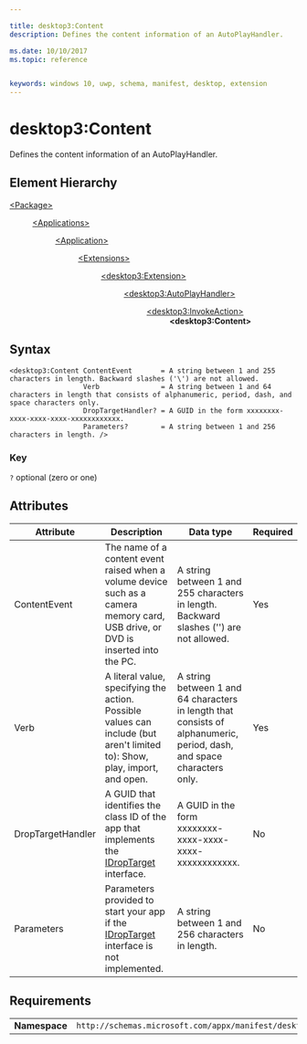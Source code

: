 ```yaml
---

title: desktop3:Content
description: Defines the content information of an AutoPlayHandler.

ms.date: 10/10/2017
ms.topic: reference


keywords: windows 10, uwp, schema, manifest, desktop, extension 
---
```


# desktop3:Content
Defines the content information of an AutoPlayHandler.


## Element Hierarchy
<dl>
<dt><a href="element-package.md">&lt;Package&gt;</a></dt>
<dd>
<dl>
<dt><a href="element-applications.md">&lt;Applications&gt;</a></dt>
<dd>
<dl>
<dt><a href="element-application.md">&lt;Application&gt;</a></dt>
<dd>
<dl>
<dt><a href="element-1-extensions.md">&lt;Extensions&gt;</a></dt>
<dd>
<dl>
<dt><a href="element-desktop3-extension.md">&lt;desktop3:Extension&gt;</a></dt>
<dd>
<dl>
<dt><a href="element-desktop3-AutoPlayHandler.md">&lt;desktop3:AutoPlayHandler&gt;</a></dt>
<dd>
<dl>
<dt><a href="element-desktop3-invokeaction.md">&lt;desktop3:InvokeAction&gt;</a></dt>
<dd><b>&lt;desktop3:Content&gt;</b></dd>
</dl>
</dd>
</dl>
</dd>
</dl>
</dd>
</dl>
</dd>
</dl>
</dd>
</dl>
</dd>
</dl>


## Syntax
```syntax
<desktop3:Content ContentEvent       = A string between 1 and 255 characters in length. Backward slashes ('\') are not allowed.
                  Verb               = A string between 1 and 64 characters in length that consists of alphanumeric, period, dash, and space characters only.
                  DropTargetHandler? = A GUID in the form xxxxxxxx-xxxx-xxxx-xxxx-xxxxxxxxxxxx.
                  Parameters?        = A string between 1 and 256 characters in length. />
```

### Key
`?` optional (zero or one)

## Attributes
| Attribute | Description | Data type | Required |
|-----------|-------------|-----------|----------|
| ContentEvent | The name of a content event raised when a volume device such as a camera memory card, USB drive, or DVD is inserted into the PC. | A string between 1 and 255 characters in length. Backward slashes ('\') are not allowed. | Yes |
| Verb | A literal value, specifying the action. Possible values can include (but aren't limited to): Show, play, import, and open. | A string between 1 and 64 characters in length that consists of alphanumeric, period, dash, and space characters only. | Yes |
| DropTargetHandler | A GUID that identifies the class ID of the app that implements the [IDropTarget](/dotnet/api/microsoft.visualstudio.ole.interop.idroptarget?view=visualstudiosdk-2017) interface. | A GUID in the form xxxxxxxx-xxxx-xxxx-xxxx-xxxxxxxxxxxx. | No |
| Parameters | Parameters provided to start your app if the [IDropTarget](/dotnet/api/microsoft.visualstudio.ole.interop.idroptarget?view=visualstudiosdk-2017) interface is not implemented. | A string between 1 and 256 characters in length. | No |

## Requirements

|               |                                                             |
|---------------|-------------------------------------------------------------|
| **Namespace** | `http://schemas.microsoft.com/appx/manifest/desktop/windows10/3` |
